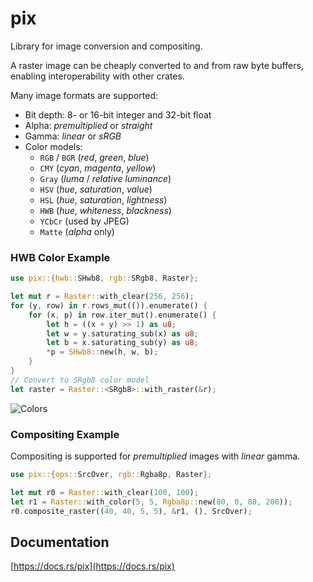 # pix

Library for image conversion and compositing.

A raster image can be cheaply converted to and from raw byte buffers,
enabling interoperability with other crates.

Many image formats are supported:

* Bit depth: 8- or 16-bit integer and 32-bit float
* Alpha: *premultiplied* or *straight*
* Gamma: *linear* or *sRGB*
* Color models:
  - `RGB` / `BGR` (*red*, *green*, *blue*)
  - `CMY` (*cyan*, *magenta*, *yellow*)
  - `Gray` (*luma* / *relative luminance*)
  - `HSV` (*hue*, *saturation*, *value*)
  - `HSL` (*hue*, *saturation*, *lightness*)
  - `HWB` (*hue*, *whiteness*, *blackness*)
  - `YCbCr` (used by JPEG)
  - `Matte` (*alpha* only)

### HWB Color Example
```rust
use pix::{hwb::SHwb8, rgb::SRgb8, Raster};

let mut r = Raster::with_clear(256, 256);
for (y, row) in r.rows_mut(()).enumerate() {
    for (x, p) in row.iter_mut().enumerate() {
        let h = ((x + y) >> 1) as u8;
        let w = y.saturating_sub(x) as u8;
        let b = x.saturating_sub(y) as u8;
        *p = SHwb8::new(h, w, b);
    }
}
// Convert to SRgb8 color model
let raster = Raster::<SRgb8>::with_raster(&r);
```

![Colors](https://raw.githubusercontent.com/DougLau/pix/master/res/colors.png)

### Compositing Example

Compositing is supported for *premultiplied* images with *linear* gamma.

```rust
use pix::{ops::SrcOver, rgb::Rgba8p, Raster};

let mut r0 = Raster::with_clear(100, 100);
let r1 = Raster::with_color(5, 5, Rgba8p::new(80, 0, 80, 200));
r0.composite_raster((40, 40, 5, 5), &r1, (), SrcOver);
```

## Documentation
[https://docs.rs/pix](https://docs.rs/pix)
